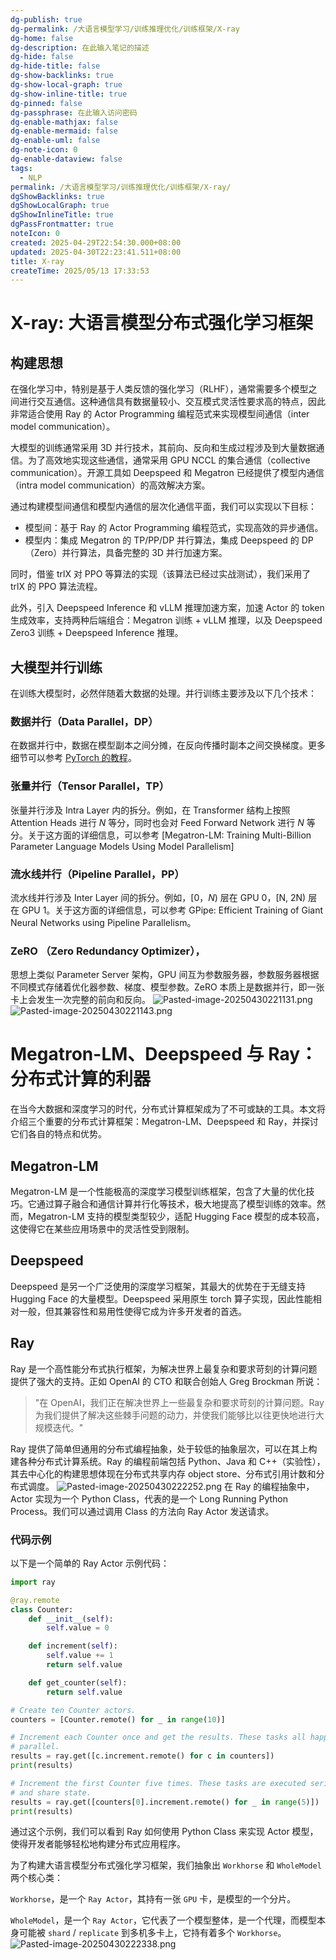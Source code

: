 ```yaml
---
dg-publish: true
dg-permalink: /大语言模型学习/训练推理优化/训练框架/X-ray
dg-home: false
dg-description: 在此输入笔记的描述
dg-hide: false
dg-hide-title: false
dg-show-backlinks: true
dg-show-local-graph: true
dg-show-inline-title: true
dg-pinned: false
dg-passphrase: 在此输入访问密码
dg-enable-mathjax: false
dg-enable-mermaid: false
dg-enable-uml: false
dg-note-icon: 0
dg-enable-dataview: false
tags:
  - NLP
permalink: /大语言模型学习/训练推理优化/训练框架/X-ray/
dgShowBacklinks: true
dgShowLocalGraph: true
dgShowInlineTitle: true
dgPassFrontmatter: true
noteIcon: 0
created: 2025-04-29T22:54:30.000+08:00
updated: 2025-04-30T22:23:41.511+08:00
title: X-ray
createTime: 2025/05/13 17:33:53
---
```




# X-ray: 大语言模型分布式强化学习框架

## 构建思想
在强化学习中，特别是基于人类反馈的强化学习（RLHF），通常需要多个模型之间进行交互通信。这种通信具有数据量较小、交互模式灵活性要求高的特点，因此非常适合使用 Ray 的 Actor Programming 编程范式来实现模型间通信（inter model communication）。

大模型的训练通常采用 3D 并行技术，其前向、反向和生成过程涉及到大量数据通信。为了高效地实现这些通信，通常采用 GPU NCCL 的集合通信（collective communication）。开源工具如 Deepspeed 和 Megatron 已经提供了模型内通信（intra model communication）的高效解决方案。

通过构建模型间通信和模型内通信的层次化通信平面，我们可以实现以下目标：
- 模型间：基于 Ray 的 Actor Programming 编程范式，实现高效的异步通信。
- 模型内：集成 Megatron 的 TP/PP/DP 并行算法，集成 Deepspeed 的 DP（Zero）并行算法，具备完整的 3D 并行加速方案。

同时，借鉴 trlX 对 PPO 等算法的实现（该算法已经过实战测试），我们采用了 trlX 的 PPO 算法流程。

此外，引入 Deepspeed Inference 和 vLLM 推理加速方案，加速 Actor 的 token 生成效率，支持两种后端组合：Megatron 训练 + vLLM 推理，以及 Deepspeed Zero3 训练 + Deepspeed Inference 推理。


## 大模型并行训练
在训练大模型时，必然伴随着大数据的处理。并行训练主要涉及以下几个技术：

### 数据并行（Data Parallel，DP）
在数据并行中，数据在模型副本之间分摊，在反向传播时副本之间交换梯度。更多细节可以参考 [PyTorch 的教程](https://pytorch.org/tutorials/intermediate/ddp_tutorial.html)。


### 张量并行（Tensor Parallel，TP）
张量并行涉及 Intra Layer 内的拆分。例如，在 Transformer 结构上按照 Attention Heads 进行 $N$ 等分，同时也会对 Feed Forward Network 进行 $N$ 等分。关于这方面的详细信息，可以参考 [Megatron-LM: Training Multi-Billion Parameter Language Models Using Model Parallelism]


### 流水线并行（Pipeline Parallel，PP）
流水线并行涉及 Inter Layer 间的拆分。例如，[0，$N$) 层在 GPU 0，[N, 2N) 层在 GPU 1。关于这方面的详细信息，可以参考 GPipe: Efficient Training of Giant Neural Networks using Pipeline Parallelism。


### ZeRO （Zero Redundancy Optimizer），
思想上类似 Parameter Server 架构，GPU 间互为参数服务器，参数服务器根据不同模式存储着优化器参数、梯度、模型参数。ZeRO 本质上是数据并行，即一张卡上会发生一次完整的前向和反向。
![Pasted-image-20250430221131.png](/img/user/附件/Pasted-image-20250430221131.png)
![Pasted-image-20250430221143.png](/img/user/附件/Pasted-image-20250430221143.png)



# Megatron-LM、Deepspeed 与 Ray：分布式计算的利器
在当今大数据和深度学习的时代，分布式计算框架成为了不可或缺的工具。本文将介绍三个重要的分布式计算框架：Megatron-LM、Deepspeed 和 Ray，并探讨它们各自的特点和优势。

## Megatron-LM
Megatron-LM 是一个性能极高的深度学习模型训练框架，包含了大量的优化技巧。它通过算子融合和通信计算并行化等技术，极大地提高了模型训练的效率。然而，Megatron-LM 支持的模型类型较少，适配 Hugging Face 模型的成本较高，这使得它在某些应用场景中的灵活性受到限制。


## Deepspeed
Deepspeed 是另一个广泛使用的深度学习框架，其最大的优势在于无缝支持 Hugging Face 的大量模型。Deepspeed 采用原生 torch 算子实现，因此性能相对一般，但其兼容性和易用性使得它成为许多开发者的首选。


## Ray
Ray 是一个高性能分布式执行框架，为解决世界上最复杂和要求苛刻的计算问题提供了强大的支持。正如 OpenAI 的 CTO 和联合创始人 Greg Brockman 所说：

> "在 OpenAI，我们正在解决世界上一些最复杂和要求苛刻的计算问题。Ray 为我们提供了解决这些棘手问题的动力，并使我们能够比以往更快地进行大规模迭代。"

Ray 提供了简单但通用的分布式编程抽象，处于较低的抽象层次，可以在其上构建各种分布式计算系统。Ray 的编程前端包括 Python、Java 和 C++（实验性），其去中心化的构建思想体现在分布式共享内存 object store、分布式引用计数和分布式调度。
![Pasted-image-20250430222252.png](/img/user/附件/Pasted-image-20250430222252.png)
在 Ray 的编程抽象中，Actor 实现为一个 Python Class，代表的是一个 Long Running Python Process。我们可以通过调用 Class 的方法向 Ray Actor 发送请求。

### 代码示例
以下是一个简单的 Ray Actor 示例代码：

```python
import ray

@ray.remote
class Counter:
    def __init__(self):
        self.value = 0

    def increment(self):
        self.value += 1
        return self.value

    def get_counter(self):
        return self.value

# Create ten Counter actors.
counters = [Counter.remote() for _ in range(10)]

# Increment each Counter once and get the results. These tasks all happen in
# parallel.
results = ray.get([c.increment.remote() for c in counters])
print(results)

# Increment the first Counter five times. These tasks are executed serially
# and share state.
results = ray.get([counters[0].increment.remote() for _ in range(5)])
print(results)

```

通过这个示例，我们可以看到 Ray 如何使用 Python Class 来实现 Actor 模型，使得开发者能够轻松地构建分布式应用程序。


为了构建大语言模型分布式强化学习框架，我们抽象出 `Workhorse` 和 `WholeModel` 两个核心类：

`Workhorse`，是一个 `Ray Actor`，其持有一张 `GPU` 卡，是模型的一个分片。

`WholeModel`，是一个 `Ray Actor`，它代表了一个模型整体，是一个代理，而模型本身可能被 `shard` / `replicate` 到多机多卡上，它持有着多个 `Workhorse`。
![Pasted-image-20250430222338.png](/img/user/附件/Pasted-image-20250430222338.png)
